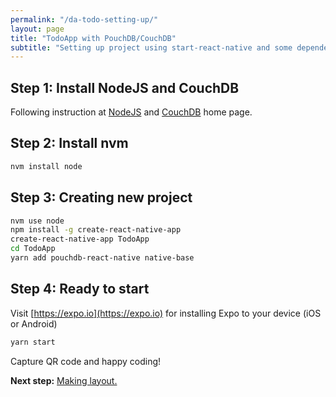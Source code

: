 ```yaml
---
permalink: "/da-todo-setting-up/"
layout: page
title: "TodoApp with PouchDB/CouchDB"
subtitle: "Setting up project using start-react-native and some dependencies"
---
```


## Step 1: Install NodeJS and CouchDB

Following instruction at [NodeJS](https://nodejs.org/en/) and [CouchDB](http://docs.couchdb.org/en/2.1.0/install/unix.html) home page.

## Step 2: Install nvm

```bash
nvm install node
```

## Step 3: Creating new project

```bash
nvm use node
npm install -g create-react-native-app
create-react-native-app TodoApp
cd TodoApp
yarn add pouchdb-react-native native-base
```

## Step 4: Ready to start

Visit [https://expo.io](https://expo.io) for installing Expo to your device (iOS or Android)

```bash
yarn start
```

Capture QR code and happy coding!

**Next step:** [Making layout.](/da-todo-making-layout)